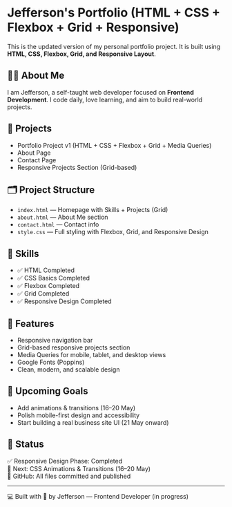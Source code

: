 
# Jefferson's Portfolio (HTML + CSS + Flexbox + Grid + Responsive)

This is the updated version of my personal portfolio project. It is built using **HTML, CSS, Flexbox, Grid, and Responsive Layout**.

## 👨‍💻 About Me

I am Jefferson, a self-taught web developer focused on **Frontend Development**. I code daily, love learning, and aim to build real-world projects.

## 🧩 Projects

- Portfolio Project v1 (HTML + CSS + Flexbox + Grid + Media Queries)
- About Page
- Contact Page
- Responsive Projects Section (Grid-based)

## 🗂️ Project Structure

- `index.html` — Homepage with Skills + Projects (Grid)
- `about.html` — About Me section
- `contact.html` — Contact info
- `style.css` — Full styling with Flexbox, Grid, and Responsive Design

## 🎯 Skills

- ✅ HTML Completed
- ✅ CSS Basics Completed
- ✅ Flexbox Completed
- ✅ Grid Completed
- ✅ Responsive Design Completed

## 🚀 Features

- Responsive navigation bar
- Grid-based responsive projects section
- Media Queries for mobile, tablet, and desktop views
- Google Fonts (Poppins)
- Clean, modern, and scalable design

## 🔧 Upcoming Goals

- Add animations & transitions (16–20 May)
- Polish mobile-first design and accessibility
- Start building a real business site UI (21 May onward)

## 📌 Status

✅ Responsive Design Phase: Completed  
📅 Next: CSS Animations & Transitions (16–20 May)  
📁 GitHub: All files committed and published

---

💻 Built with 💙 by Jefferson — Frontend Developer (in progress)
